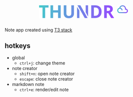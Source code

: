 <h1>
  <p style='display: flex; gap: 10px; justify-content: center;'>
    <img src='public/logo_dark.svg' alt='logo'/>
    <img src='public/favicon_dark.svg' height='25px' alt='logo'/>
  </p>
</h1>

Note app created using [T3 stack](https://create.t3.gg)

## hotkeys

- global
  - `ctrl+j`: change theme
- note creator
  - `shift+n`: open note creator
  - `escape`: close note creator
- markdown note
  - `ctrl+e`: render/edit note
